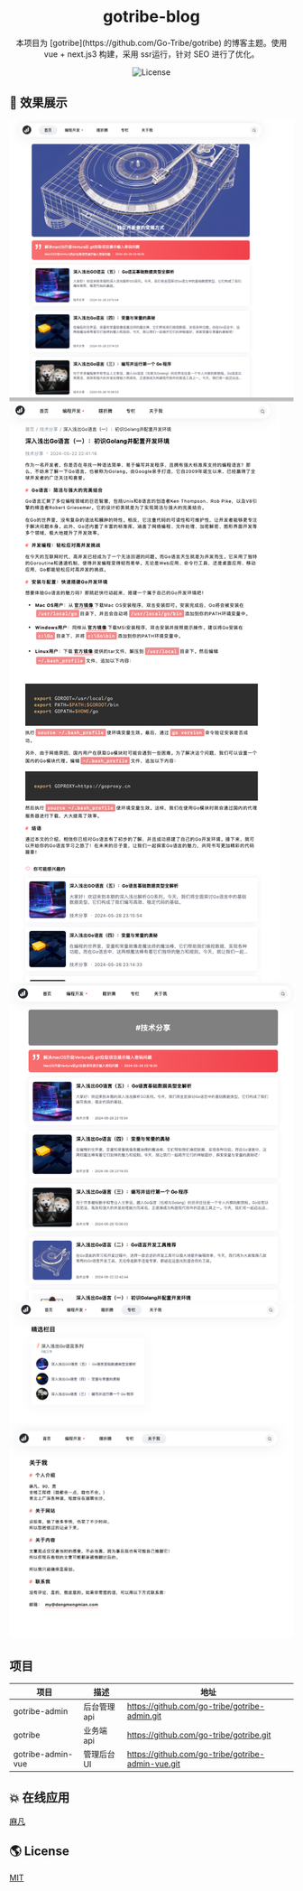 <h1 align="center">gotribe-blog</h1>

<div align="center">
本项目为 [gotribe](https://github.com/Go-Tribe/gotribe) 的博客主题。使用 vue + next.js3 构建，采用 ssr运行，针对 SEO 进行了优化。

<p align="center">
<img src="https://img.shields.io/github/license/go-tribe/gotribe" alt="License"/>
</p>
</div>


## 🎨 效果展示

![首页](https://github.com/Go-Tribe/gotribe-blog/blob/main/docs/images/index.png)
![文章详情页](https://github.com/Go-Tribe/gotribe-blog/blob/main/docs/images/content.png)
![列表页](https://github.com/Go-Tribe/gotribe-blog/blob/main/docs/images/list.png)
![专栏页](https://github.com/Go-Tribe/gotribe-blog/blob/main/docs/images/img.png)
![独立页](https://github.com/Go-Tribe/gotribe-blog/blob/main/docs/images/about.png)


## 项目
| 项目                | 描述       |地址|
|-------------------|----------| --- |
| gotribe-admin     | 后台管理 api | https://github.com/go-tribe/gotribe-admin.git |
| gotribe           | 业务端 api  | https://github.com/go-tribe/gotribe.git |
| gotribe-admin-vue | 管理后台 UI  | https://github.com/go-tribe/gotribe-admin-vue.git |


## 💥 在线应用
[麻凡](https://www.dengmengmian.com)

## 🌎 License

[MIT](https://choosealicense.com/licenses/mit/)

